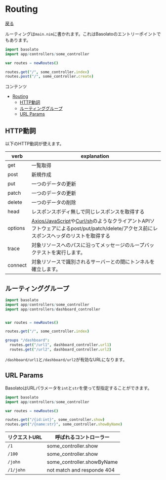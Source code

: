 Routing
===
[戻る](../../README.md)

ルーティングは`main.nim`に書かれます。これはBasolatoのエントリーポイントでもあります。
```nim
import basolato
import app/controllers/some_controller

var routes = newRoutes()

routes.get("/", some_controller.index)
routes.post("/", some_controller.create)
```

コンテンツ

<!--ts-->
   * [Routing](#routing)
      * [HTTP動詞](#http動詞)
      * [ルーティンググループ](#ルーティンググループ)
      * [URL Params](#url-params)

<!-- Added by: root, at: Mon Apr 12 07:20:28 UTC 2021 -->

<!--te-->


## HTTP動詞
以下のHTTP動詞が使えます。

|verb|explanation|
|---|---|
|get|一覧取得|
|post|新規作成|
|put|一つのデータの更新|
|patch|一つのデータの更新|
|delete|一つのデータの削除|
|head|レスポンスボディ無しで同じレスポンスを取得する|
|options|[Axios/JavaScript](https://github.com/axios/axios)や[Curl/sh](https://curl.haxx.se/)のようなクライアントAPIソフトウェアによるpost/put/patch/delete/アクセス前にレスポンスヘッダのリストを取得する|
|trace|対象リソースへのパスに沿ってメッセージのループバックテストを実行します。|
|connect|対象リソースで識別されるサーバーとの間にトンネルを確立します。|

## ルーティンググループ
```nim
import basolato
import app/controllers/some_controller
import app/controllers/dashboard_controller


var routes = newRoutes()

routes.get("/", some_controller.index)

groups "/dashboard":
  routes.get("/url1", dashboard_controller.url1)
  routes.get("/url2", dashboard_controller.url2)
```
`/dashboard/url1`と`/dashboard/url2`が有効なURLになります。

## URL Params
BasolatoはURLパラメータを`int`と`str`を使って型指定することができます。

```nim
import basolato
import app/controllers/some_controller

var routes = newRoutes()

routes.get("/{id:int}", some_controller.show)
routes.get("/{name:str}", some_controller.showByName)
```

|リクエストURL|呼ばれるコントローラー|
|---|---|
|`/1`|some_controller.show|
|`/100`|some_controller.show|
|`/john`|some_controller.showByName|
|`/1/john`|not match and responde 404|
